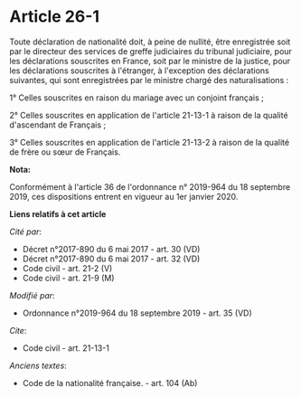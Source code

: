 # Article 26-1

Toute déclaration de nationalité doit, à peine de nullité, être enregistrée soit par le directeur des services de greffe
judiciaires du tribunal judiciaire, pour les déclarations souscrites en France, soit par le ministre de la justice, pour les
déclarations souscrites à l'étranger, à l'exception des déclarations suivantes, qui sont enregistrées par le ministre chargé
des naturalisations :

1° Celles souscrites en raison du mariage avec un conjoint français ;

2° Celles souscrites en application de l'article 21-13-1 à raison de la qualité d'ascendant de Français ;

3° Celles souscrites en application de l'article 21-13-2 à raison de la qualité de frère ou sœur de Français.

**Nota:**

Conformément à l'article 36 de l'ordonnance n° 2019-964 du 18 septembre 2019, ces dispositions entrent en vigueur au 1er
janvier 2020.

**Liens relatifs à cet article**

_Cité par_:

  - Décret n°2017-890 du 6 mai 2017 - art. 30 (VD)
  - Décret n°2017-890 du 6 mai 2017 - art. 32 (VD)
  - Code civil - art. 21-2 (V)
  - Code civil - art. 21-9 (M)

_Modifié par_:

  - Ordonnance n°2019-964 du 18 septembre 2019 - art. 35 (VD)

_Cite_:

  - Code civil - art. 21-13-1

_Anciens textes_:

  - Code de la nationalité française. - art. 104 (Ab)
